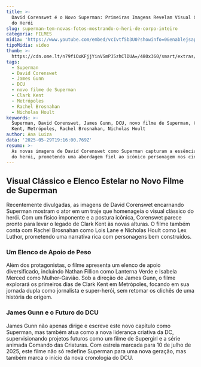 ```yaml
---
title: >-
  David Corenswet é o Novo Superman: Primeiras Imagens Revelam Visual Clássico
  do Herói
slug: superman-tem-novas-fotos-mostrando-o-heri-de-corpo-inteiro
categoria: FILMES
midia: 'https://www.youtube.com/embed/vcIvtf5b3U0?showinfo=0&enablejsapi=1'
tipoMidia: video
thumb: >-
  https://cdn.ome.lt/n79fiOxKFjjYinVSmPJ5zhClDUA=/480x360/smart/extras/conteudos/Captura_de_Tela_2025-05-29_as_15.36.47.png
tags:
  - Superman
  - David Corenswet
  - James Gunn
  - DCU
  - novo filme de Superman
  - Clark Kent
  - Metrópoles
  - Rachel Brosnahan
  - Nicholas Hoult
keywords: >-
  Superman, David Corenswet, James Gunn, DCU, novo filme de Superman, Clark
  Kent, Metrópoles, Rachel Brosnahan, Nicholas Hoult
author: Ana Luiza
data: '2025-05-29T19:16:00.769Z'
resumo: >-
  As novas imagens de David Corenswet como Superman capturam a essência clássica
  do herói, prometendo uma abordagem fiel ao icônico personagem nos cinemas.
---
```


## Visual Clássico e Elenco Estelar no Novo Filme de Superman

<blockquote class="twitter-tweet"><a href="https://twitter.com/user/status/1928151552436342943"></a></blockquote>

Recentemente divulgadas, as imagens de David Corenswet encarnando Superman mostram o ator em um traje que homenageia o visual clássico do herói. Com um físico imponente e a postura icônica, Corenswet parece pronto para levar o legado de Clark Kent às novas alturas. O filme também conta com Rachel Brosnahan como Lois Lane e Nicholas Hoult como Lex Luthor, prometendo uma narrativa rica com personagens bem construídos.

### Um Elenco de Apoio de Peso

Além dos protagonistas, o filme apresenta um elenco de apoio diversificado, incluindo Nathan Fillion como Lanterna Verde e Isabela Merced como Mulher-Gavião. Sob a direção de James Gunn, o filme explorará os primeiros dias de Clark Kent em Metrópoles, focando em sua jornada dupla como jornalista e super-herói, sem retomar os clichês de uma história de origem.

### James Gunn e o Futuro do DCU

James Gunn não apenas dirige e escreve este novo capítulo como Superman, mas também atua como a nova liderança criativa da DC, supervisionando projetos futuros como um filme de Supergirl e a série animada Comando das Criaturas. Com estreia marcada para 10 de julho de 2025, este filme não só redefine Superman para uma nova geração, mas também marca o início da nova cronologia do DCU.
